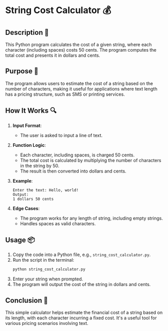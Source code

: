 # String Cost Calculator 💰

## Description 📝

This Python program calculates the cost of a given string, where each character (including spaces) costs 50 cents.
The program computes the total cost and presents it in dollars and cents.

## Purpose 🎯

The program allows users to estimate the cost of a string based on the number of characters, making it useful for applications where text length has a pricing structure, such as SMS or printing services.

## How It Works 🔍

1. **Input Format**:
    - The user is asked to input a line of text.
2. **Function Logic**:

    - Each character, including spaces, is charged 50 cents.
    - The total cost is calculated by multiplying the number of characters in the string by 50.
    - The result is then converted into dollars and cents.

3. **Example**:
    ```
    Enter the text: Hello, world!
    Output:
    1 dollars 50 cents
    ```
4. **Edge Cases**:
    - The program works for any length of string, including empty strings.
    - Handles spaces as valid characters.

## Usage 📦

1. Copy the code into a Python file, e.g., `string_cost_calculator.py`.
2. Run the script in the terminal:
    ```bash
    python string_cost_calculator.py
    ```
3. Enter your string when prompted.
4. The program will output the cost of the string in dollars and cents.

## Conclusion 🚀

This simple calculator helps estimate the financial cost of a string based on its length, with each character incurring a fixed cost.
It's a useful tool for various pricing scenarios involving text.
